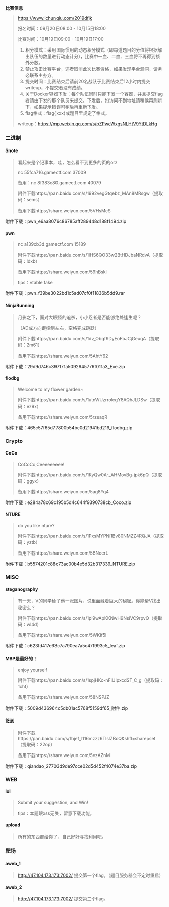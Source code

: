 **比赛信息**

> https://www.ichunqiu.com/2019dfjk
>
> 报名时间：09月20日08:00 - 10月15日18:00
>
> 比赛时间：10月19日09:00 - 10月19日17:00
>
> 1. 积分模式：采用国际惯用的动态积分模式（即每道题目的分值将根据解出队伍的数量进行动态计分），比赛中一血、二血、三血将不再得到额外分数。
> 2. 禁止攻击比赛平台，违者取消此次比赛资格，如果发现平台漏洞，请务必联系主办方。
> 3. 提交时间：比赛结束后请前20名战队于比赛结束后12小时内提交writeup，不提交者没有成绩。
> 4. 关于Docker容器下发：每个队伍同时只能下发一个容器，并且提交flag者请由下发的那个队员来提交。下发后，如访问不到地址请稍候再刷新下，如果提示错误可稍后再重新下发。
> 5. flag格式：flag{xxx}或题目里规定了格式。
>
> writeup：https://mp.weixin.qq.com/s/pZPweWxgsNLHtV9YtDLkHg

### **二进制**



#### **Snote**

> 看起来是个记事本，哇，怎么看不到更多的页的orz
>
> nc 55fca716.gamectf.com 37009
>
> 备用：nc 8f383c80.gamectf.com 40079
>
> 附件下载https://pan.baidu.com/s/1992vegGtqebz_MAn8MRsgw（提取码：sems）
>
> 备用下载https://share.weiyun.com/5VHsMcS



附件下载：pwn_e6aa8076c86785aff289448d188f1494.zip



#### **pwn**

> nc a139cb3d.gamectf.com 15189
>
> 附件下载https://pan.baidu.com/s/1lHS6QO33w2BtHDJbaNRdvA（提取码：ldxb）
>
> 备用下载https://share.weiyun.com/59hBskl
>
> tips：vtable fake



附件下载：pwn_f39be3022bd1c5ad07cf0f11836b5dd9.rar



#### **NinjaRunning**

> 月影之下，面对大眼怪的追杀，小小忍者是否能够绝处逢生呢？
>
> （AD或方向键控制左右，空格完成跳跃）
>
> 附件下载https://pan.baidu.com/s/1dv_Obqf9DyEoFbJCjGeuqA（提取码：2m61）
>
> 备用下载https://share.weiyun.com/5AhtY62



附件下载：29d9d746c397171a5092945776f011a3_Exe.zip



#### **flodbg**

> Welcome to my flower garden~
>
> 附件下载https://pan.baidu.com/s/1utnWUzrrolcgY8AQhJLDSw（提取码：ez9x）
>
> 备用下载https://share.weiyun.com/5rzeaqR



附件下载：465c57f65d77800b54bc0d21941bd219_flodbg.zip



### **Crypto**



#### **CoCo**

> CoCoCo,Ceeeeeeeee!
>
> 附件下载https://pan.baidu.com/s/1KyQw0A-_AHMovBg-jpk6pQ（提取码：ggyx）
>
> 备用下载https://share.weiyun.com/5ag8Yq4



附件下载：e284a78c69c195b5d4c644f9390738cb_Coco.zip



#### **NTURE**

> do you like nture?
>
> 附件下载https://pan.baidu.com/s/1PxsMYPNi1Bv80NMZZ4RQJA（提取码：yztb）
>
> 备用下载https://share.weiyun.com/5BNeerL



附件下载：b5574201c88c73ac00b4e5d32b317339_NTURE.zip



### **MISC**



#### **steganography**

> 有一天，V的同学给了他一张图片，说里面藏着巨大的秘密。你能帮V找出秘密么？
>
> 附件下载https://pan.baidu.com/s/1pl9wApKKNwH9NsiVC9rpvQ（提取码：wl4d）
>
> 备用下载https://share.weiyun.com/5WKif5i



附件下载：c623fd417e63c7a790ea7a5c47f993c5_leaf.zip



#### **MBP是最好的！**

> enjoy yourself
>
> 附件下载https://pan.baidu.com/s/1spjHKc-nFIUIpxcdST_C_g（提取码：1cht）
>
> 备用下载https://share.weiyun.com/58NSPJZ



附件下载：5009d436964c5db01ac5768f5159df65_附件.zip



#### **签到**

> 附件下载https://pan.baidu.com/s/1bjef_I116mzzz6TlslZBcQ&shfl=sharepset（提取码：22op）
>
> 备用下载https://share.weiyun.com/5ezAZnM



附件下载：qiandao_27703d9de97cce02d5d452f4074e37ba.zip



### **WEB**



#### **lol**

> Submit your suggestion, and Win!
>
> tips：本题跟xss无关，留意下载功能。



#### **upload**

> 所有的东西都给你了，自己好好寻找利用吧。



### **靶场**



#### **aweb_1**

> http://47.104.173.173:7002/ 提交第一个flag。（题目服务器会不定时重启）



#### **aweb_2**

> http://47.104.173.173:7002/ 提交第二个flag。